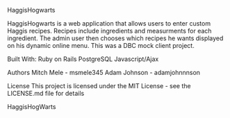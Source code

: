 HaggisHogwarts

HaggisHogwarts is a web application that allows users to enter custom Haggis recipes. Recipes include ingredients and measurments for each ingredient. The admin user then chooses which recipes he wants displayed on his dynamic online menu. This was a DBC mock client project. 

Built With:
Ruby on Rails 
PostgreSQL
Javascript/Ajax

Authors
Mitch Mele - msmele345
Adam Johnson - adamjohnnnson

License
This project is licensed under the MIT License - see the LICENSE.md file for details

HaggisHogWarts
